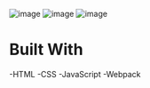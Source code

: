 ![image](https://user-images.githubusercontent.com/81948663/235285643-09f9b3bb-a6a3-4cda-9ada-112ea1a9540a.png)
![image](https://user-images.githubusercontent.com/81948663/235285646-6f440535-77af-4a6b-b992-de4dc16e443c.png)
![image](https://user-images.githubusercontent.com/81948663/235285650-def86b38-becf-49e0-8d06-3c8e7371b4e1.png)

# Built With
-HTML
-CSS
-JavaScript
-Webpack
